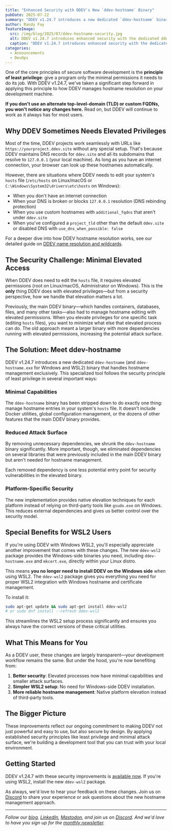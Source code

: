 ```yaml
---
title: "Enhanced Security with DDEV's New `ddev-hostname` Binary"
pubDate: 2025-07-22
summary: "DDEV v1.24.7 introduces a new dedicated `ddev-hostname` binary that improves security by minimizing elevated privileges and simplifies WSL2 setup with the new ddev-wsl2 package."
author: Randy Fay
featureImage:
  src: /img/blog/2025/07/ddev-hostname-security.jpg
  alt: DDEV v1.24.7 introduces enhanced security with the dedicated ddev-hostname binary
  caption: "DDEV v1.24.7 introduces enhanced security with the dedicated ddev-hostname binary"
categories:
  - Announcements
  - DevOps
---
```


One of the core principles of secure software development is the **principle of least privilege**: give a program only the minimal permissions it needs to do its job. With DDEV v1.24.7, we've taken a significant step forward in applying this principle to how DDEV manages hostname resolution on your development machine.

**If you don't use an alternate top-level-domain (TLD) or custom FQDNs, you won't notice any changes here.** Read on, but DDEV will continue to work as it always has for most users.

## Why DDEV Sometimes Needs Elevated Privileges

Most of the time, DDEV projects work seamlessly with URLs like `https://yourproject.ddev.site` without any special setup. That's because DDEV maintains DNS records for `ddev.site` and all its subdomains that resolve to `127.0.0.1` (your local machine). As long as you have an internet connection, your browser can look up these hostnames automatically.

However, there are situations where DDEV needs to edit your system's `hosts` file (`/etc/hosts` on Linux/macOS or `C:\Windows\System32\drivers\etc\hosts` on Windows):

- When you don't have an internet connection
- When your DNS is broken or blocks `127.0.0.1` resolution (DNS rebinding protection)
- When you use custom hostnames with `additional_fqdns` that aren't under `ddev.site`
- When you've configured a `project_tld` other than the default `ddev.site` or disabled DNS with `use_dns_when_possible: false`

For a deeper dive into how DDEV hostname resolution works, see our detailed guide on [DDEV name resolution and wildcards](ddev-name-resolution-wildcards.md).

## The Security Challenge: Minimal Elevated Access

When DDEV does need to edit the `hosts` file, it requires elevated permissions (root on Linux/macOS, Administrator on Windows). This is the **only** thing DDEV does with elevated privileges—but from a security perspective, how we handle that elevation matters a lot.

Previously, the main DDEV binary—which handles containers, databases, files, and many other tasks—also had to manage hostname editing with elevated permissions. When you elevate privileges for one specific task (editing `hosts` files), you want to minimize what else that elevated process can do. The old approach meant a larger binary with more dependencies running with elevated permissions, increasing the potential attack surface.

## The Solution: Meet ddev-hostname

DDEV v1.24.7 introduces a new dedicated `ddev-hostname` (and `ddev-hostname.exe` for Windows and WSL2) binary that handles hostname management exclusively. This specialized tool follows the security principle of least privilege in several important ways:

### Minimal Capabilities

The `ddev-hostname` binary has been stripped down to do exactly one thing: manage hostname entries in your system's `hosts` file. It doesn't include Docker utilities, global configuration management, or the dozens of other features that the main DDEV binary provides.

### Reduced Attack Surface

By removing unnecessary dependencies, we shrunk the `ddev-hostname` binary significantly. More important, though, we eliminated dependencies on several libraries that were previously included in the main DDEV binary but aren't needed for hostname management.

Each removed dependency is one less potential entry point for security vulnerabilities in the elevated binary.

### Platform-Specific Security

The new implementation provides native elevation techniques for each platform instead of relying on third-party tools like `gsudo.exe` on Windows. This reduces external dependencies and gives us better control over the security model.

## Special Benefits for WSL2 Users

If you're using DDEV with Windows WSL2, you'll especially appreciate another improvement that comes with these changes. The new `ddev-wsl2` package provides the Windows-side binaries you need, including `ddev-hostname.exe` and `mkcert.exe`, directly within your Linux distro.

This means **you no longer need to install DDEV on the Windows side** when using WSL2. The `ddev-wsl2` package gives you everything you need for proper WSL2 integration with Windows hostname and certificate management.

To install it:

```bash
sudo apt-get update && sudo apt-get install ddev-wsl2
# or sudo dnf install --refresh ddev-wsl2
```

This streamlines the WSL2 setup process significantly and ensures you always have the correct versions of these critical utilities.

## What This Means for You

As a DDEV user, these changes are largely transparent—your development workflow remains the same. But under the hood, you're now benefiting from:

1. **Better security**: Elevated processes now have minimal capabilities and smaller attack surfaces.
2. **Simpler WSL2 setup**: No need for Windows-side DDEV installation.
3. **More reliable hostname management**: Native platform elevation instead of third-party tools.

## The Bigger Picture

These improvements reflect our ongoing commitment to making DDEV not just powerful and easy to use, but also secure by design. By applying established security principles like least privilege and minimal attack surface, we're building a development tool that you can trust with your local environment.

## Getting Started

DDEV v1.24.7 with these security improvements is [available now](https://github.com/ddev/ddev/releases). If you're using WSL2, install the new `ddev-wsl2` package.

As always, we'd love to hear your feedback on these changes. Join us on [Discord](/s/discord) to share your experience or ask questions about the new hostname management approach.

---

_Follow our [blog](https://ddev.com/blog/), [LinkedIn](https://www.linkedin.com/company/ddev-foundation), [Mastodon](https://fosstodon.org/@ddev), and join us on [Discord](/s/discord). And we'd love to have you sign up for the [monthly newsletter](/newsletter)._
